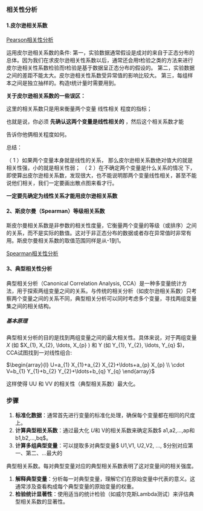 ### 相关性分析

#### 1.皮尔逊相关系数

[Pearson相关性分析](https://mengte.online/archives/1864)

运用皮尔逊相关系数的条件:
第一，实验数据通常假设是成对的来自于正态分布的总体。因为我们在求皮尔逊相关性系数以后，通常还会用t检验之类的方法来进行皮尔逊相关性系数检验而t检验是基于数据呈正态分布的假设的。
第二，实验数据之间的差距不能太大。皮尔逊相关性系数受异常值的影响比较大。
第三，每组样本之间是独立抽样的。构造t统计量时需要用到。



**关于皮尔逊相关系数的一些误区：**

  这里的相关系数只是用来衡量两个变量  线性相关  程度的指标；  

  也就是说，你必须  **先确认这两个变量是线性相关的**  ，然后这个相关系数才能  

  告诉你他俩相关程度如何。 

总结：

（ 1 ）如果两个变量本身就是线性的关系， 那么皮尔逊相关系数绝对值大的就是相关性强，小的就是相关性弱；
（ 2 ）在不确定两个变量是什么关系的情况 下，即使算出皮尔逊相关系数，发现很大，也不能说明那两个变量线性相关，甚至不能说他们相关，我们一定要画出散点图来看才行。

 **一定要先确定为线性关系才能用皮尔逊相关系数**




#### 2、斯皮尔曼（Spearman）等级相关系数

斯皮尔曼相关系数是非参数的相关性度量，它衡量两个变量的等级（或排序）之间的关系，而不是实际的数值。这对于非正态分布的数据或者存在异常值时非常有用。斯皮尔曼相关系数的取值范围同样是从-1到1。

[Spearman相关性分析](https://mengte.online/archives/1879?pcat=1)

#### 3、典型相关性分析

典型相关分析（Canonical Correlation Analysis,  CCA）是一种多变量统计方法，用于探索两组变量之间的关系。与传统的相关分析（如皮尔逊相关系数）只考察两个变量之间的关系不同，典型相关分析可以同时考虑多个变量，寻找两组变量集之间的相关结构。

##### 基本原理
典型相关分析的目的是找到两组变量之间的最大相关性。具体来说，对于两组变量  $X$  (如  $X_{1}, X_{2}, \ldots, X_{p}  ) 和  Y  (如  Y_{1}, Y_{2}, \ldots, Y_{q}  $)，CCA试图找到一对线性组合:

$\begin{array}{l}
U=a_{1} X_{1}+a_{2} X_{2}+\ldots+a_{p} X_{p} \\
\cdot V=b_{1} Y_{1}+b_{2} Y_{2}+\ldots+b_{q} Y_{q}
\end{array}$

这样使得 UU 和 VV 的相关性（典型相关系数）最大化。

### 步骤

1. **标准化数据**：通常首先进行变量的标准化处理，确保每个变量都在相同的尺度上。
2. **计算典型相关系数**：通过最大化 $U$和 V的相关系数来确定系数$ a1,a2,...,ap和 b1,b2,...,bq$。
3. **计算多组典型变量**：可以提取多对典型变量$ U1,V1, U2,V2, ..., $分别对应第一、第二、...最大的

典型相关系数。每对典型变量对应的典型相关系数表明了这对变量间的相关强度。

1. **解释典型变量**：分析每一对典型变量，理解它们在原始变量中代表的意义。这通常涉及查看构成每个典型变量的原始变量的权重。
2. **检验统计显著性**：使用适当的统计检验（如威尔克斯Lambda测试）来评估典型相关系数的显著性。
